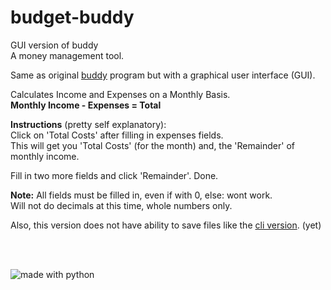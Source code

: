 # budget-buddy
GUI version of buddy    
A money management tool.  

Same as original [buddy](https://github.com/linuxlawson/buddy) program but with a graphical user interface (GUI).  

Calculates Income and Expenses on a Monthly Basis.  
**Monthly Income - Expenses = Total**  

**Instructions** (pretty self explanatory):  
Click on 'Total Costs' after filling in expenses fields.  
This will get you 'Total Costs' (for the month) and, the 'Remainder' of monthly income.

Fill in two more fields and click 'Remainder'. Done.  

**Note:** All fields must be filled in, even if with 0, else: wont work.  
Will not do decimals at this time, whole numbers only.  

Also, this version does not have ability to save files like the [cli version](https://github.com/linuxlawson/buddy). (yet)  

<br><br>

<img src="https://img.shields.io/badge/made%20with-python-blue.svg?style=flat-square" alt="made with python">
  
    


